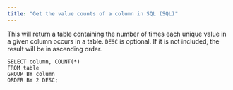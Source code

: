 ```yaml
---
title: "Get the value counts of a column in SQL (SQL)"
---
```

This will return a table containing the number of times each unique value in a given column occurs in a table. `DESC` is optional. If it is not included, the result will be in ascending order.

```
SELECT column, COUNT(*) 
FROM table 
GROUP BY column 
ORDER BY 2 DESC;
```